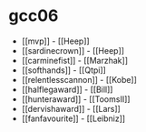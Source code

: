 # gcc06

* [[mvp]] - [[Heep]]
* [[sardinecrown]] - [[Heep]]
* [[carminefist]] - [[Marzhak]]
* [[softhands]] - [[Qtpi]]
* [[relentlesscannon]] - [[Kobe]]
* [[halflegaward]] - [[Bill]]
* [[hunteraward]] - [[ToomsII]]
* [[dervishaward]] - [[Lars]]
* [[fanfavourite]] - [[Leibniz]]